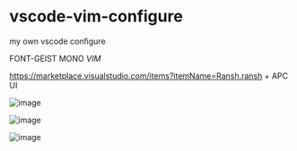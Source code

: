 # vscode-vim-configure
my own vscode configure

FONT-GEIST MONO
*VIM*


https://marketplace.visualstudio.com/items?itemName=Ransh.ransh + APC UI

![image](https://github.com/user-attachments/assets/cb1cf6be-31f7-4ecf-b7e2-151c724a2965)



![image](https://github.com/user-attachments/assets/723fd35b-14ff-40af-a1e3-71a0c24c2e16)




![image](https://github.com/user-attachments/assets/d9e857c8-abce-4eca-bfbb-c382123beedb)



